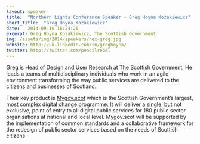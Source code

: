 ```yaml
---
layout: speaker
title:  "Northern Lights Conference Speaker - Greg Hoyna Kozakiewicz"
short_title:  "Greg Hoyna Kozakiewicz"
date:   2014-09-10 16:24:26 
excerpt: Greg Hoyna Kozakiewicz, The Scottish Government 
img: /assets/img/2014/speakers/hex-greg.jpg 
website: http://uk.linkedin.com/in/greghoyna/ 
twitter: http://twitter.com/pencilrebel 
---
```


<p><a href="http://uk.linkedin.com/in/greghoyna/">Greg</a> is Head of Design and User Research at The Scottish Government. He leads a teams of multidisciplinary individuals who work in an agile environment transforming the way public services are delivered to the citizens and businesses of Scotland.</p>
  
<p>Their key product is <a href="http://Mygov.scot">Mygov.scot</a> which is the Scottish Government’s largest, most complex digital change programme. It will deliver a single, but not exclusive, point of entry to all digital public services for 180 public sector organisations at national and local level. Mygov.scot will be supported by the implementation of common standards and a collaborative framework for the redesign of public sector services based on the needs of Scottish citizens. </p>
  